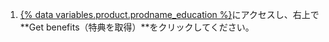 1. [{% data variables.product.prodname_education %}](https://education.github.com)にアクセスし、右上で**Get benefits（特典を取得）**をクリックしてください。
